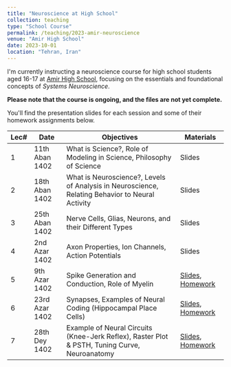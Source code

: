 ```yaml
---
title: "Neuroscience at High School"
collection: teaching
type: "School Course"
permalink: /teaching/2023-amir-neuroscience
venue: "Amir High School"
date: 2023-10-01
location: "Tehran, Iran"
---
```


I'm currently instructing a neuroscience course for high school students aged 16-17 at [Amir High School](https://amirschool.com/), focusing on the essentials and foundational concepts of _Systems Neuroscience_.

**Please note that the course is ongoing, and the files are not yet complete.**

You'll find the presentation slides for each session and some of their homework assignments below.



| Lec#  | Date             | Objectives                                                                                      | Materials        |
| ----- | ---------------- | ----------------------------------------------------------------------------------------------- | ---------------- |
| 1     | 11th Aban 1402   | What is Science?, Role of Modeling in Science, Philosophy of Science                            | Slides           |
| 2     | 18th Aban 1402   | What is Neuroscience?, Levels of Analysis in Neuroscience, Relating Behavior to Neural Activity | Slides           |
| 3     | 25th Aban 1402   | Nerve Cells, Glias, Neurons, and their Different Types                                          | Slides           |
| 4     | 2nd Azar 1402    | Axon Properties, Ion Channels, Action Potentials                                                | Slides           |
| 5     | 9th Azar 1402    | Spike Generation and Conduction, Role of Myelin                                                 | [Slides](https://drive.google.com/file/d/14l2mF485X9H0DEIESko2QTaZEVAGLLro/view?usp=sharing), [Homework](https://docs.google.com/forms/d/e/1FAIpQLSeJYBVJ--0n8TgnKlkHpf24tI52DdK4365WJveC0hzAtnpr-g/viewform?usp=sf_link) |
| 6     | 23rd Azar 1402   | Synapses, Examples of Neural Coding (Hippocampal Place Cells)                                                           | [Slides](https://drive.google.com/file/d/13lGkS9WyEL97nnPCZBpv5bqJKnxuRqTS/view?usp=sharing), [Homework](https://docs.google.com/forms/d/e/1FAIpQLSdDMn-kL2kvUzeIKP9bMoaF4cAa5l5BkGPd_wumP5AVRVYeBw/viewform?usp=sf_link) |
| 7     | 28th Dey 1402    | Example of Neural Circuits (Knee-Jerk Reflex), Raster Plot & PSTH, Tuning Curve, Neuroanatomy                           | [Slides](https://drive.google.com/file/d/1GQ7O-cbpkMkIWYxVUzTZtU_hqJhsLqoL/view?usp=sharing), [Homework](https://docs.google.com/forms/d/e/1FAIpQLSf15TGVKWnqQYcmOiJFVDtXj3kzRwB8n9sf_ZFJ-0Vldrowsg/viewform?usp=sf_link) |

